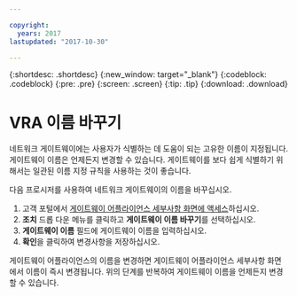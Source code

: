 ```yaml
---

copyright:
  years: 2017
lastupdated: "2017-10-30"

---
```


{:shortdesc: .shortdesc}
{:new_window: target="_blank"}
{:codeblock: .codeblock}
{:pre: .pre}
{:screen: .screen}
{:tip: .tip}
{:download: .download}

# VRA 이름 바꾸기

네트워크 게이트웨이에는 사용자가 식별하는 데 도움이 되는 고유한 이름이 지정됩니다. 게이트웨이 이름은 언제든지 변경할 수 있습니다. 게이트웨이를 보다 쉽게 식별하기 위해서는 일관된 이름 지정 규칙을 사용하는 것이 좋습니다. 

다음 프로시저를 사용하여 네트워크 게이트웨이의 이름을 바꾸십시오. 

1. 고객 포털에서 [게이트웨이 어플라이언스 세부사항 화면에 액세스](access-gateway-details.html)하십시오. 
2. **조치** 드롭 다운 메뉴를 클릭하고 **게이트웨이 이름 바꾸기**를 선택하십시오. 
3. **게이트웨이 이름** 필드에 게이트웨이 이름을 입력하십시오. 
4. **확인**을 클릭하여 변경사항을 저장하십시오.  

게이트웨이 어플라이언스의 이름을 변경하면 게이트웨이 어플라이언스 세부사항 화면에서 이름이 즉시 변경됩니다. 위의 단계를 반복하여 게이트웨이 이름을 언제든지 변경할 수 있습니다. 
